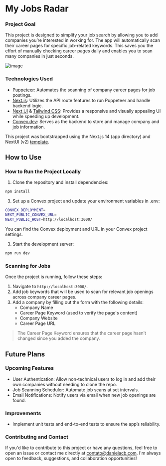 # My Jobs Radar

### Project Goal
This project is designed to simplify your job search by allowing you to add companies you’re interested in working for. The app will automatically scan their career pages for specific job-related keywords. This saves you the effort of manually checking career pages daily and enables you to scan many companies in just seconds.

![image](https://github.com/user-attachments/assets/4be824a8-9953-47fb-815a-b4f5eea3f2a7)


### Technologies Used
- [Puppeteer](https://pptr.dev/): Automates the scanning of company career pages for job postings.
- [Next.js](https://nextjs.org/): Utilizes the API route features to run Puppeteer and handle backend logic.
- [Next UI](https://nextui.org/) & [Tailwind CSS](https://tailwindcss.com/): Provides a responsive and visually appealing UI while speeding up development.
- [Convex.dev](https://www.convex.dev/): Serves as the backend to store and manage company and job information.


This project was bootstrapped using the Next.js 14 (app directory) and NextUI (v2) [template](https://nextui.org/docs/frameworks/nextjs).

## How to Use

### How to Run the Project Locally

1. Clone the repository and install dependencies:

```bash
npm install
```

3. Set up a Convex project and update your environment variables in .env:

```bash
CONVEX_DEPLOYMENT=
NEXT_PUBLIC_CONVEX_URL=
NEXT_PUBLIC_HOST=http://localhost:3000/
```

You can find the Convex deployment and URL in your Convex project settings.

3. Start the development server:

```bash
npm run dev
```

### Scanning for Jobs

Once the project is running, follow these steps:

1. Navigate to `http://localhost:3000/`.
2. Add job keywords that will be used to scan for relevant job openings across company career pages.
3. Add a company by filling out the form with the following details:
    - Company Name
    - Career Page Keyword (used to verify the page's content)
    - Company Website
    - Career Page URL
  
> The Career Page Keyword ensures that the career page hasn’t changed since you added the company.

## Future Plans

### Upcoming Features
- User Authentication: Allow non-technical users to log in and add their own companies without needing to clone the repo.
- Job Scanning Scheduler: Automate job scans at set intervals.
- Email Notifications: Notify users via email when new job openings are found.

### Improvements
- Implement unit tests and end-to-end tests to ensure the app’s reliability.

### Contributing and Contact
If you'd like to contribute to this project or have any questions, feel free to open an issue or contact me directly at [contato@danielacb.com](mailto:contato@danielacb.com). I'm always open to feedback, suggestions, and collaboration opportunities!

